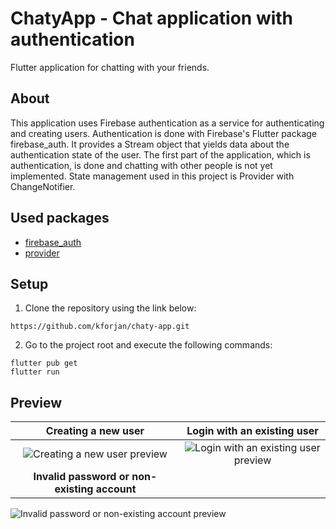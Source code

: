 # ChatyApp - Chat application with authentication

Flutter application for chatting with your friends.

## About

This application uses Firebase authentication as a service for authenticating and creating users. Authentication is done with Firebase's Flutter package firebase_auth. It provides a Stream object that yields data about the authentication state of the user. The first part of the application, which is authentication, is done and chatting with other people is not yet implemented. State management used in this project is Provider with ChangeNotifier.

## Used packages

* [firebase_auth](https://pub.dev/packages/firebase_auth)
* [provider](https://pub.dev/packages/provider)

## Setup

  1. Clone the repository using the link below:
  ```
  https://github.com/kforjan/chaty-app.git
  ```
  2. Go to the project root and execute the following commands:
  ```
  flutter pub get
  flutter run
  ```

## Preview
Creating a new user          |  Login with an existing user
:-------------------------:|:-------------------------:
![Creating a new user preview](https://s3.gifyu.com/images/registration-chaty.gif)  |  ![Login with an existing user preview](https://s3.gifyu.com/images/login-chaty.gif)
**Invalid password or non-existing account**            |
![Invalid password or non-existing account preview](https://s3.gifyu.com/images/wronguserorpassword-chaty.gif)
